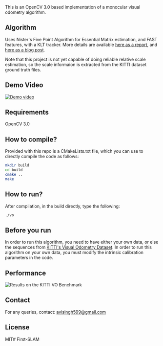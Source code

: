 This is an OpenCV 3.0 based implementation of a monocular visual odometry algorithm.

## Algorithm
Uses Nister's Five Point Algorithm for Essential Matrix estimation, and FAST features, with a KLT tracker.
More details are available [here as a report](http://avisingh599.github.io/assets/ugp2-report.pdf), and
[here as a blog post](http://avisingh599.github.io/vision/monocular-vo/). 

Note that this project is not yet capable of doing reliable relative scale estimation, 
so the scale informaion is extracted from the KITTI dataset ground truth files.

## Demo Video

[![Demo video](http://share.gifyoutube.com/Ke1ope.gif)](http://www.youtube.com/watch?v=homos4vd_Zs)


## Requirements
OpenCV 3.0

## How to compile?
Provided with this repo is a CMakeLists.txt file, which you can use to directly compile the code as follows:
```bash
mkdir build
cd build
cmake ..
make
```

## How to run? 
After compilation, in the build directly, type the following:
```bash
./vo
```
## Before you run
In order to run this algorithm, you need to have either your own data, 
or else the sequences from [KITTI's Visual Odometry Dataset](http://www.cvlibs.net/datasets/kitti/eval_odometry.php).
In order to run this algorithm on your own data, you must modify the intrinsic calibration parameters in the code.

## Performance
![Results on the KITTI VO Benchmark](http://avisingh599.github.io/images/visodo/2K.png)

## Contact
For any queries, contact: avisingh599@gmail.com

## License
MIT# First-SLAM
